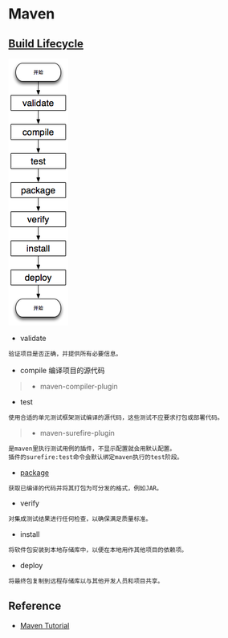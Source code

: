 # Maven

## [Build Lifecycle](https://maven.apache.org/guides/introduction/introduction-to-the-lifecycle.html)
![](pic/build-life-cycle.png)

* validate
```md
验证项目是否正确，并提供所有必要信息。
```

* compile 编译项目的源代码

> * maven-compiler-plugin

* test
```md
使用合适的单元测试框架测试编译的源代码，这些测试不应要求打包或部署代码。
```
> * maven-surefire-plugin
```md
是maven里执行测试用例的插件，不显示配置就会用默认配置。
插件的surefire:test命令会默认绑定maven执行的test阶段。
```
* [package](package.md)
```md
获取已编译的代码并将其打包为可分发的格式，例如JAR。
```
* verify
```md
对集成测试结果进行任何检查，以确保满足质量标准。
```
* install
```md
将软件包安装到本地存储库中，以便在本地用作其他项目的依赖项。
```
* deploy
```md
将最终包复制到远程存储库以与其他开发人员和项目共享。
```


## Reference
* [Maven Tutorial](https://howtodoinjava.com/maven/)